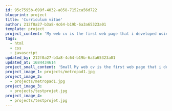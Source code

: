 ```yaml
---
id: 95c7595b-699f-4032-a858-7152ca56d722
blueprint: project
title: 'Curriculum vitae'
author: 212f0a27-b3a8-4c64-b19b-6a3a65323a01
template: project
project_content: 'My web cv is the first web page that i developed using an existing web design.'
tags:
  - html
  - css
  - javascript
updated_by: 212f0a27-b3a8-4c64-b19b-6a3a65323a01
updated_at: 1684434614
project_small_content: 'Small My web cv is the first web page that i developed using an existing web design.'
project_image_1: projects/metropad1.jpg
project_image_2:
  - projects/metropad1.jpg
project_image_3:
  - projects/testprojet.jpg
project_image_4:
  - projects/testprojet.jpg
---
```

